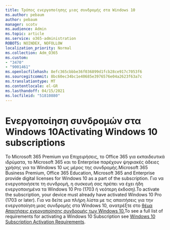 ```yaml
---
title: Τρόπος ενεργοποίησης μιας συνδρομής στα Windows 10
ms.author: pebaum
author: pebaum
manager: scotv
ms.audience: Admin
ms.topic: article
ms.service: o365-administration
ROBOTS: NOINDEX, NOFOLLOW
localization_priority: Normal
ms.collection: Adm_O365
ms.custom:
- "3470"
- "9001461"
ms.openlocfilehash: 8efc365cbbbe36f036899d1fcb28ce917c7053f6
ms.sourcegitcommit: 8bc60ec34bc1e40685e3976576e04a2623f63a7c
ms.translationtype: MT
ms.contentlocale: el-GR
ms.lasthandoff: 04/15/2021
ms.locfileid: "51810880"
---
```

# <a name="activating-windows-10-subscriptions"></a><span data-ttu-id="28624-102">Ενεργοποίηση συνδρομών στα Windows 10</span><span class="sxs-lookup"><span data-stu-id="28624-102">Activating Windows 10 subscriptions</span></span>

<span data-ttu-id="28624-103">Το Microsoft 365 Premium για Επιχειρήσεις, το Office 365 για εκπαιδευτικά ιδρύματα, το Microsoft 365 και το Enterprise παρέχουν ψηφιακές άδειες χρήσης για τα Windows 10 ως μέρος της συνδρομής.</span><span class="sxs-lookup"><span data-stu-id="28624-103">Microsoft 365 Business Premium, Office 365 Education, Microsoft 365 and Enterprise provide digital licenses for Windows 10 as a part of the subscription.</span></span> <span data-ttu-id="28624-104">Για να ενεργοποιήσετε τη συνδρομή, η συσκευή σας πρέπει να έχει ήδη ενεργοποιημένα τα Windows 10 Pro (1703 ή νεότερη έκδοση).</span><span class="sxs-lookup"><span data-stu-id="28624-104">To activate the subscription, your device must already have activated Windows 10 Pro (1703 or later).</span></span> <span data-ttu-id="28624-105">Για να δείτε μια πλήρη λίστα με τις απαιτήσεις για την ενεργοποίηση μιας συνδρομής στα Windows 10, ανατρέξτε στο [θέμα Απαιτήσεις ενεργοποίησης συνδρομής των Windows 10.](https://docs.microsoft.com/windows/deployment/windows-10-subscription-activation#requirements)</span><span class="sxs-lookup"><span data-stu-id="28624-105">To see a full list of requirements for activating a Windows 10 Subscription see [Windows 10 Subscription Activation Requirements](https://docs.microsoft.com/windows/deployment/windows-10-subscription-activation#requirements).</span></span>
